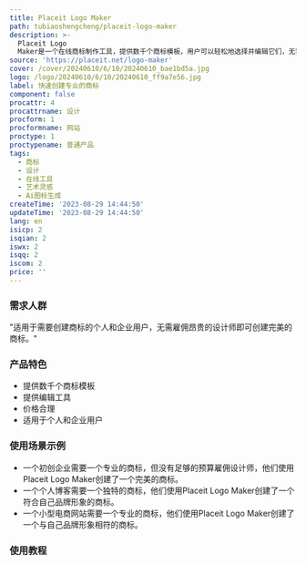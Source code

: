 ```yaml
---
title: Placeit Logo Maker
path: tubiaoshengcheng/placeit-logo-maker
description: >-
  Placeit Logo
  Maker是一个在线商标制作工具，提供数千个商标模板，用户可以轻松地选择并编辑它们，无需雇佣昂贵的设计师即可创建完美的商标。该产品的优势在于简单易用，提供了丰富的商标模板和编辑工具，价格合理，适用于个人和企业用户。
source: 'https://placeit.net/logo-maker'
cover: /cover/20240610/6/10/20240610_bae1bd5a.jpg
logo: /logo/20240610/6/10/20240610_ff9a7e56.jpg
label: 快速创建专业的商标
component: false
procattr: 4
procattrname: 设计
procform: 1
procformname: 网站
proctype: 1
proctypename: 普通产品
tags:
  - 商标
  - 设计
  - 在线工具
  - 艺术灵感
  - Ai图标生成
createTime: '2023-08-29 14:44:50'
updateTime: '2023-08-29 14:44:50'
lang: en
isicp: 2
isqian: 2
iswx: 2
isqq: 2
iscom: 2
price: ''
---
```




### 需求人群
"适用于需要创建商标的个人和企业用户，无需雇佣昂贵的设计师即可创建完美的商标。"

### 产品特色
* 提供数千个商标模板
* 提供编辑工具
* 价格合理
* 适用于个人和企业用户

### 使用场景示例
* 一个初创企业需要一个专业的商标，但没有足够的预算雇佣设计师，他们使用Placeit Logo Maker创建了一个完美的商标。
* 一个个人博客需要一个独特的商标，他们使用Placeit Logo Maker创建了一个符合自己品牌形象的商标。
* 一个小型电商网站需要一个专业的商标，他们使用Placeit Logo Maker创建了一个与自己品牌形象相符的商标。

### 使用教程


  
